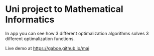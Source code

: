 # Uni project to Mathematical Informatics

In app you can see how 3 different optimalization algorithms solves 3 different optimalization functions.

Live demo at https://gaboe.github.io/mai
